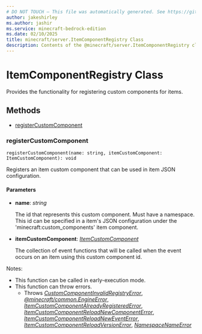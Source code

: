 ```yaml
---
# DO NOT TOUCH — This file was automatically generated. See https://github.com/mojang/minecraftapidocsgenerator to modify descriptions, examples, etc.
author: jakeshirley
ms.author: jashir
ms.service: minecraft-bedrock-edition
ms.date: 02/10/2025
title: minecraft/server.ItemComponentRegistry Class
description: Contents of the @minecraft/server.ItemComponentRegistry class.
---
```

# ItemComponentRegistry Class

Provides the functionality for registering custom components for items.

## Methods
- [registerCustomComponent](#registercustomcomponent)

### **registerCustomComponent**
`
registerCustomComponent(name: string, itemCustomComponent: ItemCustomComponent): void
`

Registers an item custom component that can be used in item JSON configuration.

#### **Parameters**
- **name**: *string*
  
  The id that represents this custom component. Must have a namespace. This id can be specified in a item's JSON configuration under the 'minecraft:custom_components' item component.
- **itemCustomComponent**: [*ItemCustomComponent*](ItemCustomComponent.md)
  
  The collection of event functions that will be called when the event occurs on an item using this custom component id.
  
Notes:
- This function can be called in early-execution mode.
- This function can throw errors.
  - Throws [*CustomComponentInvalidRegistryError*](CustomComponentInvalidRegistryError.md), [*@minecraft/common.EngineError*](../../../scriptapi/minecraft/common/EngineError.md), [*ItemCustomComponentAlreadyRegisteredError*](ItemCustomComponentAlreadyRegisteredError.md), [*ItemCustomComponentReloadNewComponentError*](ItemCustomComponentReloadNewComponentError.md), [*ItemCustomComponentReloadNewEventError*](ItemCustomComponentReloadNewEventError.md), [*ItemCustomComponentReloadVersionError*](ItemCustomComponentReloadVersionError.md), [*NamespaceNameError*](NamespaceNameError.md)
